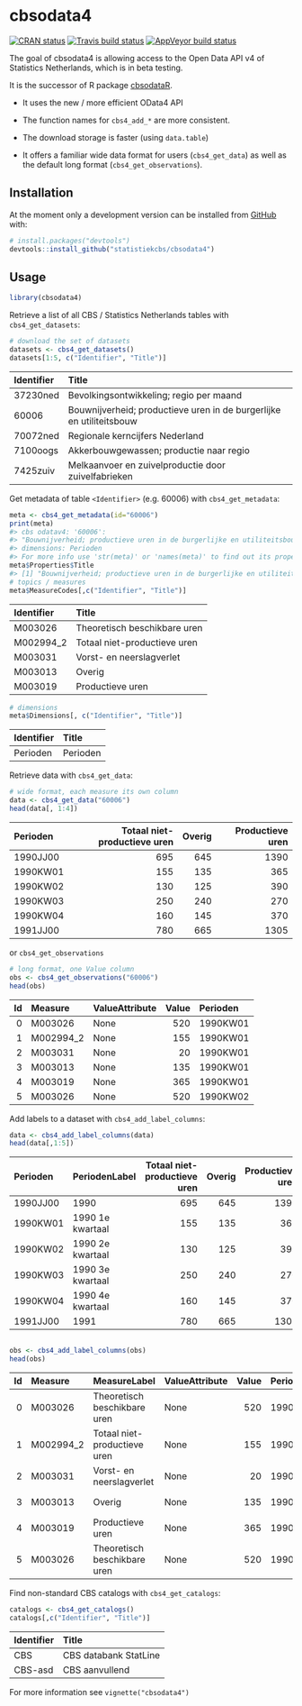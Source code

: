 
<!-- README.md is generated from README.Rmd. Please edit that file -->

<!-- README.md is generated from README.Rmd. Please edit that file -->

# cbsodata4

<!-- badges: start -->

[![CRAN
status](https://www.r-pkg.org/badges/version/cbsodata4)](https://cran.r-project.org/package=cbsodata4)
[![Travis build
status](https://travis-ci.org/statistiekcbs/cbsodata4.svg?branch=master)](https://travis-ci.org/statistiekcbs/cbsodata4)
[![AppVeyor build
status](https://ci.appveyor.com/api/projects/status/github/statistiekcbs/cbsodata4?branch=master&svg=true)](https://ci.appveyor.com/project/edwindj/cbsodata4)

<!-- badges: end -->

The goal of cbsodata4 is allowing access to the Open Data API v4 of
Statistics Netherlands, which is in beta testing.

It is the successor of R package
[cbsodataR](https://CRAN.R-project.org/package=cbsodataR).

  - It uses the new / more efficient OData4 API

  - The function names for `cbs4_add_*` are more consistent.

  - The download storage is faster (using `data.table`)

  - It offers a familiar wide data format for users (`cbs4_get_data`) as
    well as the default long format (`cbs4_get_observations`).

## Installation

<!--

You can install the released version of cbsodata4 from [CRAN](https://CRAN.R-project.org) with:

```r
install.packages("cbsodata4")
```
!-->

At the moment only a development version can be installed from
[GitHub](https://github.com/) with:

``` r
# install.packages("devtools")
devtools::install_github("statistiekcbs/cbsodata4")
```

## Usage

``` r
library(cbsodata4)
```

Retrieve a list of all CBS / Statistics Netherlands tables with
`cbs4_get_datasets`:

``` r
# download the set of datasets
datasets <- cbs4_get_datasets()
datasets[1:5, c("Identifier", "Title")]
```

<div class="kable-table">

| Identifier | Title                                                                |
| :--------- | :------------------------------------------------------------------- |
| 37230ned   | Bevolkingsontwikkeling; regio per maand                              |
| 60006      | Bouwnijverheid; productieve uren in de burgerlijke en utiliteitsbouw |
| 70072ned   | Regionale kerncijfers Nederland                                      |
| 7100oogs   | Akkerbouwgewassen; productie naar regio                              |
| 7425zuiv   | Melkaanvoer en zuivelproductie door zuivelfabrieken                  |

</div>

Get metadata of table `<Identifier>` (e.g. 60006) with
`cbs4_get_metadata`:

``` r
meta <- cbs4_get_metadata(id="60006")
print(meta)
#> cbs odatav4: '60006':
#> "Bouwnijverheid; productieve uren in de burgerlijke en utiliteitsbouw"
#> dimensions: Perioden
#> For more info use 'str(meta)' or 'names(meta)' to find out its properties.
meta$Properties$Title
#> [1] "Bouwnijverheid; productieve uren in de burgerlijke en utiliteitsbouw"
# topics / measures
meta$MeasureCodes[,c("Identifier", "Title")]
```

<div class="kable-table">

| Identifier | Title                        |
| :--------- | :--------------------------- |
| M003026    | Theoretisch beschikbare uren |
| M002994\_2 | Totaal niet-productieve uren |
| M003031    | Vorst- en neerslagverlet     |
| M003013    | Overig                       |
| M003019    | Productieve uren             |

</div>

``` r
# dimensions
meta$Dimensions[, c("Identifier", "Title")]
```

<div class="kable-table">

| Identifier | Title    |
| :--------- | :------- |
| Perioden   | Perioden |

</div>

Retrieve data with `cbs4_get_data`:

``` r
# wide format, each measure its own column
data <- cbs4_get_data("60006")
head(data[, 1:4])
```

<div class="kable-table">

| Perioden | Totaal niet-productieve uren | Overig | Productieve uren |
| :------- | ---------------------------: | -----: | ---------------: |
| 1990JJ00 |                          695 |    645 |             1390 |
| 1990KW01 |                          155 |    135 |              365 |
| 1990KW02 |                          130 |    125 |              390 |
| 1990KW03 |                          250 |    240 |              270 |
| 1990KW04 |                          160 |    145 |              370 |
| 1991JJ00 |                          780 |    665 |             1305 |

</div>

or `cbs4_get_observations`

``` r
# long format, one Value column
obs <- cbs4_get_observations("60006")
head(obs)
```

<div class="kable-table">

| Id | Measure    | ValueAttribute | Value | Perioden |
| -: | :--------- | :------------- | ----: | :------- |
|  0 | M003026    | None           |   520 | 1990KW01 |
|  1 | M002994\_2 | None           |   155 | 1990KW01 |
|  2 | M003031    | None           |    20 | 1990KW01 |
|  3 | M003013    | None           |   135 | 1990KW01 |
|  4 | M003019    | None           |   365 | 1990KW01 |
|  5 | M003026    | None           |   520 | 1990KW02 |

</div>

Add labels to a dataset with `cbs4_add_label_columns`:

``` r
data <- cbs4_add_label_columns(data)
head(data[,1:5])
```

<div class="kable-table">

| Perioden | PeriodenLabel    | Totaal niet-productieve uren | Overig | Productieve uren |
| :------- | :--------------- | ---------------------------: | -----: | ---------------: |
| 1990JJ00 | 1990             |                          695 |    645 |             1390 |
| 1990KW01 | 1990 1e kwartaal |                          155 |    135 |              365 |
| 1990KW02 | 1990 2e kwartaal |                          130 |    125 |              390 |
| 1990KW03 | 1990 3e kwartaal |                          250 |    240 |              270 |
| 1990KW04 | 1990 4e kwartaal |                          160 |    145 |              370 |
| 1991JJ00 | 1991             |                          780 |    665 |             1305 |

</div>

``` r

obs <- cbs4_add_label_columns(obs)
head(obs)
```

<div class="kable-table">

| Id | Measure    | MeasureLabel                 | ValueAttribute | Value | Perioden | PeriodenLabel    |
| -: | :--------- | :--------------------------- | :------------- | ----: | :------- | :--------------- |
|  0 | M003026    | Theoretisch beschikbare uren | None           |   520 | 1990KW01 | 1990 1e kwartaal |
|  1 | M002994\_2 | Totaal niet-productieve uren | None           |   155 | 1990KW01 | 1990 1e kwartaal |
|  2 | M003031    | Vorst- en neerslagverlet     | None           |    20 | 1990KW01 | 1990 1e kwartaal |
|  3 | M003013    | Overig                       | None           |   135 | 1990KW01 | 1990 1e kwartaal |
|  4 | M003019    | Productieve uren             | None           |   365 | 1990KW01 | 1990 1e kwartaal |
|  5 | M003026    | Theoretisch beschikbare uren | None           |   520 | 1990KW02 | 1990 2e kwartaal |

</div>

Find non-standard CBS catalogs with `cbs4_get_catalogs`:

``` r
catalogs <- cbs4_get_catalogs()
catalogs[,c("Identifier", "Title")]
```

<div class="kable-table">

| Identifier | Title                 |
| :--------- | :-------------------- |
| CBS        | CBS databank StatLine |
| CBS-asd    | CBS aanvullend        |

</div>

For more information see `vignette("cbsodata4")`
